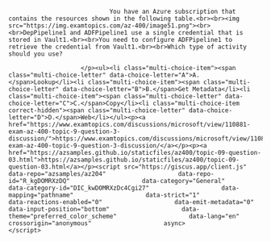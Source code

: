 <p class="card-text">
							
								You have an Azure subscription that contains the resources shown in the following table.<br><br><img src="https://img.examtopics.com/az-400/image51.png"><br><br>DepPipeline1 and ADFPipeline1 use a single credential that is stored in Vault1.<br><br>You need to configure ADFPipeline1 to retrieve the credential from Vault1.<br><br>Which type of activity should you use?
							
						</p><ul><li class="multi-choice-item"><span class="multi-choice-letter" data-choice-letter="A">A.</span>Lookup</li><li class="multi-choice-item"><span class="multi-choice-letter" data-choice-letter="B">B.</span>Get Metadata</li><li class="multi-choice-item"><span class="multi-choice-letter" data-choice-letter="C">C.</span>Сoрy</li><li class="multi-choice-item correct-hidden"><span class="multi-choice-letter" data-choice-letter="D">D.</span>Web</li></ul><p><a href="https://www.examtopics.com/discussions/microsoft/view/110881-exam-az-400-topic-9-question-3-discussion/">https://www.examtopics.com/discussions/microsoft/view/110881-exam-az-400-topic-9-question-3-discussion/</a></p><p><a href="https://azsamples.github.io/staticfiles/az400/topic-09-question-03.html">https://azsamples.github.io/staticfiles/az400/topic-09-question-03.html</a></p><script src="https://giscus.app/client.js"                    data-repo="azsamples/az204"                    data-repo-id="R_kgDOMRXzDQ"                    data-category="General"                    data-category-id="DIC_kwDOMRXzDc4Cgi27"                    data-mapping="pathname"                    data-strict="1"                    data-reactions-enabled="0"                    data-emit-metadata="0"                    data-input-position="bottom"                    data-theme="preferred_color_scheme"                    data-lang="en"                    crossorigin="anonymous"                    async>                    </script>